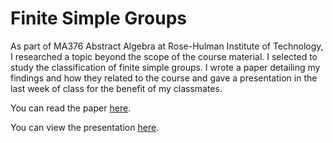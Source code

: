 # Finite Simple Groups

As part of MA376 Abstract Algebra at Rose-Hulman Institute of Technology, I researched a topic beyond the scope of the course material. I selected to study the classification of finite simple groups. I wrote a paper detailing my findings and how they related to the course and gave a presentation in the last week of class for the benefit of my classmates.

You can read the paper [here](https://github.com/aj-michael/finite-simple-groups/blob/master/finite-simple-groups.pdf).

You can view the presentation [here](https://github.com/aj-michael/finite-simple-groups/blob/master/finite-simple-groups-presentation.pdf).
